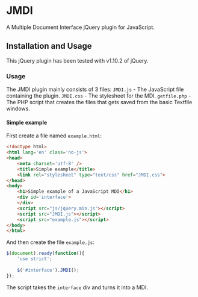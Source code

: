 JMDI
====

A Multiple Document Interface jQuery plugin for JavaScript.

Installation and Usage
----------------------

This jQuery plugin has been tested with v1.10.2 of jQuery.

### Usage

The JMDI plugin mainly consists of 3 files:
`JMDI.js` - The JavaScript file containing the plugin.
`JMDI.css` - The stylesheet for the MDI.
`getfile.php` - The PHP script that creates the files that gets saved from the basic Textfile windows.

#### Simple example

First create a file named `example.html`:
```html
<!doctype html>
<html lang='en' class='no-js'>
<head>
	<meta charset='utf-8' />
	<title>Simple example</title>
	<link rel="stylesheet" type="text/css" href="JMDI.css">
</head>
<body> 
	<h1>Simple example of a JavaScript MDI</h1>
	<div id='interface'>
	</div>
	<script src="js/jquery.min.js"></script>
	<script src="JMDI.js"></script>
	<script src="example.js"></script>
</body>
</html>
```

And then create the file `example.js`:
```javascript
$(document).ready(function(){
	'use strict';
	
	$('#interface').JMDI();
});
```

The script takes the `interface` div and turns it into a MDI.